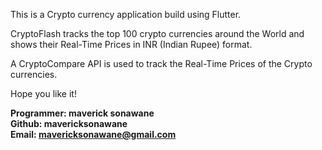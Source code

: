 This is a Crypto currency application build using Flutter.

CryptoFlash tracks the top 100 crypto currencies around the World and shows their Real-Time Prices in INR (Indian Rupee) format.

A CryptoCompare API is used to track the Real-Time Prices of the Crypto currencies.

Hope you like it!

<b>Programmer: maverick sonawane <br>
Github: mavericksonawane <br>
Email: mavericksonawane@gmail.com </b>
